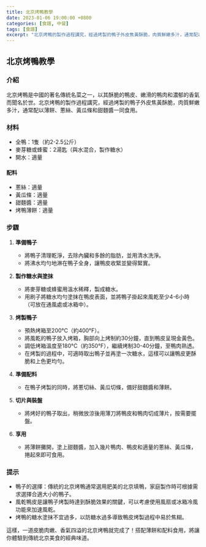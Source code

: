 ```yaml
---
title: 北京烤鴨教學
date: 2023-01-06 19:00:00 +0800
categories: [食譜, 中餐]
tags: [食譜] 
excerpt: "北京烤鴨的製作過程講究，經過烤製的鴨子外皮焦黃酥脆，肉質鮮嫩多汁，通常配以薄餅、蔥絲、黃瓜條和甜麵醬一同食用"
---
```


## 北京烤鴨教學

### 介紹
北京烤鴨是中國的著名傳統名菜之一，以其酥脆的鴨皮、嫩滑的鴨肉和濃郁的香氣而聞名於世。北京烤鴨的製作過程講究，經過烤製的鴨子外皮焦黃酥脆，肉質鮮嫩多汁，通常配以薄餅、蔥絲、黃瓜條和甜麵醬一同食用。

### 材料
- 全鴨：1隻（約2-2.5公斤）
- 麥芽糖或蜂蜜：2湯匙（與水混合，製作糖水）
- 開水：適量

#### 配料
- 蔥絲：適量
- 黃瓜條：適量
- 甜麵醬：適量
- 烤鴨薄餅：適量

### 步驟

1. **準備鴨子**
   - 將鴨子清理乾淨，去除內臟和多餘的脂肪，並用清水洗淨。
   - 將沸水均勻地淋在鴨子全身，讓鴨皮收緊並變得緊實。

2. **製作糖水與塗抹**
   - 將麥芽糖或蜂蜜用溫水稀釋，製成糖水。
   - 用刷子將糖水均勻塗抹在鴨皮表面，並將鴨子掛起來風乾至少4-6小時（可放在通風處或冰箱中）。

3. **烤製鴨子**
   - 預熱烤箱至200°C（約400°F）。
   - 將風乾的鴨子放入烤箱，胸部向上烤制約30分鐘，直到鴨皮呈現金黃色。
   - 調低烤箱溫度至180°C（約350°F），繼續烤制30-40分鐘，至鴨肉熟透。
   - 在烤製的過程中，可適時取出鴨子並再塗一次糖水，這樣可以讓鴨皮更酥脆和上色更均勻。

4. **準備配料**
   - 在鴨子烤製的同時，將蔥切絲、黃瓜切條，備好甜麵醬和薄餅。

5. **切片與裝盤**
   - 將烤好的鴨子取出，稍微放涼後用薄刀將鴨皮和鴨肉切成薄片，按需要擺盤。

6. **享用**
   - 將薄餅攤開，塗上甜麵醬，加入幾片鴨肉、鴨皮和適量的蔥絲、黃瓜條，捲起來即可食用。

### 提示
- 鴨子的選擇：傳統的北京烤鴨通常選用肥美的北京填鴨，家庭製作時可根據需求選擇合適大小的鴨子。
- 風乾鴨皮是讓鴨子烤製時達到酥脆效果的關鍵，可以考慮使用風扇或冰箱冷風功能來加速風乾。
- 烤鴨的糖水塗抹不宜過多，以防糖水過多導致鴨皮烤製過程中易於焦糊。

這樣，一道皮脆肉嫩、香氣四溢的北京烤鴨就完成了！搭配薄餅和配料食用，將讓你體驗到傳統北京美食的經典味道。
